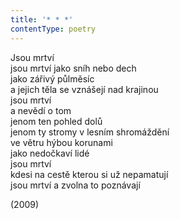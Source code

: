 ```yaml
---
title: '* * *'
contentType: poetry
---
```


<section>

Jsou mrtví  
jsou mrtví jako sníh nebo dech  
jako zářivý půlměsíc  
a jejich těla se vznášejí nad krajinou  
jsou mrtví  
a nevědí o tom  
jenom ten pohled dolů  
jenom ty stromy v lesním shromáždění  
ve větru hýbou korunami  
jako nedočkaví lidé  
jsou mrtví  
kdesi na cestě kterou si už nepamatují  
jsou mrtví a zvolna to poznávají

</section>

<section>

(2009)

</section>
